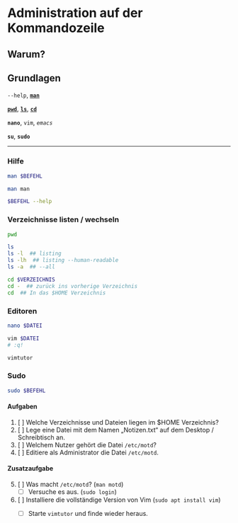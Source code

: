 # Administration auf der Kommandozeile

## Warum?

## Grundlagen

`--help`, [**`man`**](https://manpages.debian.org/bullseye/man-db/man.1.de.html)

[**`pwd`**](https://manpages.debian.org/bullseye/manpages-de/pwd.1.de.html), [**`ls`**](https://manpages.debian.org/bullseye/manpages-de/ls.1.de.html), [**`cd`**](https://manpages.debian.org/bullseye/tcl8.6-doc/cd.3tcl.en.html)

**`nano`**, `vim`, _`emacs`_

**`su`**, **`sudo`**

---

### Hilfe

```bash
man $BEFEHL

man man

$BEFEHL --help
```

### Verzeichnisse listen / wechseln

```bash
pwd

ls
ls -l  ## listing
ls -lh  ## listing --human-readable
ls -a  ## --all

cd $VERZEICHNIS
cd -  ## zurück ins vorherige Verzeichnis
cd  ## In das $HOME Verzeichnis
```

### Editoren

```bash
nano $DATEI

vim $DATEI
# :q!

vimtutor
```

### Sudo

```bash
sudo $BEFEHL
```

#### Aufgaben
1. [ ] Welche Verzeichnisse und Dateien liegen im $HOME Verzeichnis?
2. [ ] Lege eine Datei mit dem Namen „Notizen.txt“ auf dem Desktop / Schreibtisch an.
3. [ ] Welchem Nutzer gehört die  Datei `/etc/motd`?
4. [ ] Editiere als Administrator die Datei `/etc/motd`.
#### Zusatzaufgabe
5. [ ] Was macht `/etc/motd`? (`man motd`)
    - [ ] Versuche es aus. (`sudo login`)
6. [ ] Installiere die vollständige Version von Vim (`sudo apt install vim`)
    - [ ] Starte `vimtutor` und finde wieder heraus.

